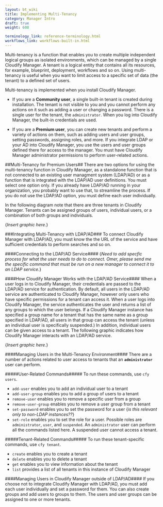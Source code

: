 ---layout: bt_wikititle: Implementing Multi-Tenancycategory: Manager Introdraft: trueweight: 600terminology_link: reference-terminology.htmlworkflows_link: workflows-built-in.html---Multi-tenancy is a function that enables you to create multiple independent logical groups as isolated environments, which can be managed by a single Cloudify Manager. A tenant is a logical entity that contains all its resources, for example, blueprint, deployment, workflows and so on. Using multi-tenancy is useful when you want to limit access to a specific set of data (the tenant) to a defined set of users.Multi-tenancy is implemented when you install Cloudify Manager.* If you are a **Community user**, a single built-in tenant is created during installation. The tenant is not visible to you and you cannot perform any actions on it such as adding a user or changing a password. There is a single user for the tenant, the `administrator`. When you log into Cloudify Manager, the built-in credentials are used.* If you are a **Premium user**, you can create new tenants and perform a variety of actions on them, such as adding users and user groups, setting passwords, assigning roles, and more. If you integrate LDAP or your AD into Cloudify Manager, you use the users and user groups defined there for access to the manager. You must have Cloudify Manager administrator permissions to perform user-related actions.##Multi-Tenancy for Premium Users##There are two options for using the multi-tenancy function in Cloudify Manager, as a standalone function that is not connected to an existing user managment system (LDAP/AD) or as a function that is integrated with the LDAP/AD user definitions. You must select one option only. If you already have LDAP/AD running in your organization, you probably want to use that, to streamline the process. If you do not use the LDAP/AD option, you must define each user individually.In the following diagram note that there are three tenants in Cloudify Manager. Tenants can be assigned groups of users, individual users, or a combination of both groups and individuals.{*Insert graphic here.*}###Integrating Multi-Tenancy with LDAP/AD###To connect Cloudify Manager with LDAP/AD, you must know the the URL of the service and have sufficient credentials to perform searches and so on. ####Connecting to the LDAP/AD Service####{*Need to add specfic process for what the user needs to do to connect. Omer, please send me the specific command that must be run on a new manager to connect it to an LDAP service.*}####How Cloudify Manager Works with the LDAP/AD Service####When a user logs in to Cloudify Manager, their credentials are passed to the LDAP/AD service for authentication. By default, all users in the LDAP/AD service are authenticated to Cloudify Manager, however only users who have specific permissions for a tenant can access it. When a user logs into Cloudify Manager, the service authenticates the user and returns a list of any groups to which the user belongs. If a Cloudify Manager instance has specified a group name for a tenant that has the same name as a group specified in LDAP/AD, all users in that group can access the tenant (unless an individual user is specifically suspended.) In addition, individual users can be given access to a tenant. The following graphic indicates how Cloudify Manager interacts with an LDAP/AD service. {*Insert graphic here.*}####Managing Users in the Multi-Tenancy Environment####There are a number of actions related to user access to tenants that an **`administrator`** user can perform. #####User-Related Commands#####To run these commands, use `cfy users`.- `add-user` enables you to add an individual user to a tenant- `add-user-group` enables you to add a group of users to a tenant- `remove-user` enables you to remove a specific user from a group- `remove-user-group` enables you to remove a user group from a tenant- `set-password` enables you to set the password for a user {*is this relevant only to non-LDAP instances??*}- `set-role` enables you to set the role for a user. Possible roles are `administrator`, `user`, and `suspended`. An `administrator` user can perform all the commands listed here. A suspended user cannot access a tenant.#####Tenant-Related Commands#####To run these tenant-specific commands, use `cfy tenant`.- `create` enables you to create a tenant- `delete` enables you to delete a tenant- `get` enables you to view information about the tenant- `list` provides a list of all tenants in this instance of Cloudify Manager####Managing Users in Cloudify Manager outside of LDAP/AD####If you choose not to integrate Cloudify Manager with LDAP/AD, you must add each user individually and set a password for them. You can also create groups and add users to groups to them. The users and user groups can be assigned to one or more tenants.